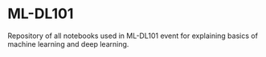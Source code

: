 # ML-DL101
Repository of all notebooks used in ML-DL101 event for explaining basics of machine learning and deep learning.
